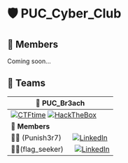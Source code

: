 # 🛡️ PUC_Cyber_Club

## 👥 Members
Coming soon...

## 🚀 Teams

<!-- ===== PUC_Br3ach FULL FRAME ===== -->
| 🔹 **PUC_Br3ach** |
|-------------------|
| [![CTFtime](https://img.shields.io/badge/CTFtime-Team%20Profile-blue?logo=ctftime&logoColor=white)](https://ctftime.org/team/396100) [![HackTheBox](https://img.shields.io/badge/HackTheBox-Team%20Profile-green?logo=hackthebox&logoColor=white)](https://ctf.hackthebox.com/team/overview/233727) |
| **👥 Members** |
| 🧑‍💻 (Punish3r7) &nbsp;&nbsp;&nbsp;&nbsp; [![LinkedIn](https://img.shields.io/badge/LinkedIn-Connect-blue?logo=linkedin)](https://www.linkedin.com/in/mdmostafakamalanna/) |
| 🧑‍💻(flag_seeker) &nbsp;&nbsp;&nbsp;&nbsp; [![LinkedIn](https://img.shields.io/badge/LinkedIn-Connect-blue?logo=linkedin)](https://www.linkedin.com/in/dip-raj/) |
